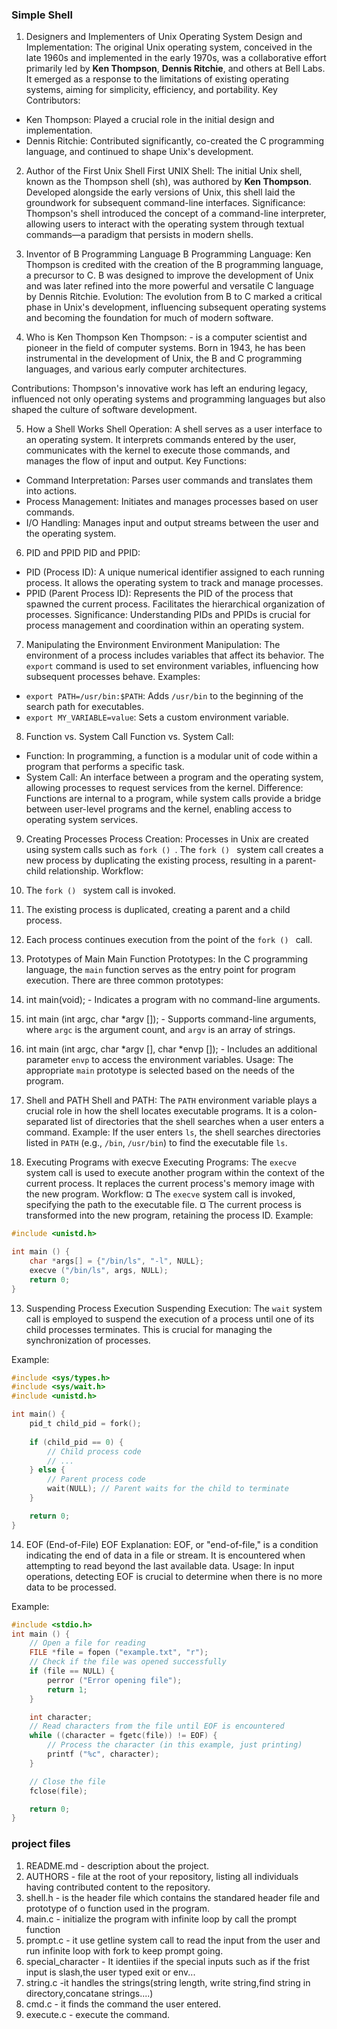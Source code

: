 ### Simple Shell
1.	Designers and Implementers of Unix Operating System
 Design and Implementation:
The original Unix operating system, conceived in the late 1960s and implemented in the early 1970s, was a collaborative effort primarily led by **Ken Thompson**, **Dennis Ritchie**, and others at Bell Labs. It emerged as a response to the limitations of existing operating systems, aiming for simplicity, efficiency, and portability.
Key Contributors:
-	Ken Thompson: Played a crucial role in the initial design and implementation.
-	Dennis Ritchie: Contributed significantly, co-created the C programming language, and continued to shape Unix's development.

2.	Author of the First Unix Shell
First UNIX Shell:
The initial Unix shell, known as the Thompson shell (sh), was authored by **Ken Thompson**. Developed alongside the early versions of Unix, this shell laid the groundwork for subsequent command-line interfaces.
Significance:
Thompson's shell introduced the concept of a command-line interpreter, allowing users to interact with the operating system through textual commands—a paradigm that persists in modern shells.

3.	Inventor of B Programming Language
B Programming Language:
Ken Thompson is credited with the creation of the B programming language, a precursor to C. B was designed to improve the development of Unix and was later refined into the more powerful and versatile C language by Dennis Ritchie.
Evolution:
The evolution from B to C marked a critical phase in Unix's development, influencing subsequent operating systems and becoming the foundation for much of modern software.

4.	Who is Ken Thompson
Ken Thompson: - is a computer scientist and pioneer in the field of computer systems. Born in 1943, he has been instrumental in the development of Unix, the B and C programming languages, and various early computer architectures.

Contributions:
Thompson's innovative work has left an enduring legacy, influenced not only operating systems and programming languages but also shaped the culture of software development.

5.	How a Shell Works
Shell Operation: A shell serves as a user interface to an operating system. It interprets commands entered by the user, communicates with the kernel to execute those commands, and manages the flow of input and output.
Key Functions:
-	Command Interpretation: Parses user commands and translates them into actions.
-	Process Management: Initiates and manages processes based on user commands.
-	I/O Handling: Manages input and output streams between the user and the operating system.

6.	PID and PPID
PID and PPID:
-	PID (Process ID): A unique numerical identifier assigned to each running process. It allows the operating system to track and manage processes.
-	PPID (Parent Process ID): Represents the PID of the process that spawned the current process. Facilitates the hierarchical organization of processes.
Significance:
Understanding PIDs and PPIDs is crucial for process management and coordination within an operating system.

7.	Manipulating the Environment
Environment Manipulation:
The environment of a process includes variables that affect its behavior. The `export` command is used to set environment variables, influencing how subsequent processes behave.
Examples:
-	`export PATH=/usr/bin:$PATH`: Adds `/usr/bin` to the beginning of the search path for executables.
-	`export MY_VARIABLE=value`: Sets a custom environment variable.


8.	Function vs. System Call
Function vs. System Call:
-	Function: In programming, a function is a modular unit of code within a program that performs a specific task.
-	System Call: An interface between a program and the operating system, allowing processes to request services from the kernel.
Difference:
Functions are internal to a program, while system calls provide a bridge between user-level programs and the kernel, enabling access to operating system services.

9.	Creating Processes
Process Creation:
Processes in Unix are created using system calls such as `fork () `. The `fork () ` system call creates a new process by duplicating the existing process, resulting in a parent-child relationship.
Workflow:
1.	The `fork () ` system call is invoked.
2.	The existing process is duplicated, creating a parent and a child process.
3.	Each process continues execution from the point of the `fork () ` call.

10.	Prototypes of Main
Main Function Prototypes:
In the C programming language, the `main` function serves as the entry point for program execution. There are three common prototypes:
1.	int main(void); - Indicates a program with no command-line arguments.
2.	int main (int argc, char *argv []); - Supports command-line arguments, where `argc` is the argument count, and `argv` is an array of strings.
3.	int main (int argc, char *argv [], char *envp []); - Includes an additional parameter `envp` to access the environment variables.
Usage:
The appropriate `main` prototype is selected based on the needs of the program.



11.	Shell and PATH
Shell and PATH:
The `PATH` environment variable plays a crucial role in how the shell locates executable programs. It is a colon-separated list of directories that the shell searches when a user enters a command.
Example:
If the user enters `ls`, the shell searches directories listed in `PATH` (e.g., `/bin`, `/usr/bin`) to find the executable file `ls`.

12.	Executing Programs with execve
Executing Programs:
The `execve` system call is used to execute another program within the context of the current process. It replaces the current process's memory image with the new program.
Workflow:
¤	The `execve` system call is invoked, specifying the path to the executable file.
¤	The current process is transformed into the new program, retaining the process ID.
Example:
```c
#include <unistd.h>

int main () {
    char *args[] = {"/bin/ls", "-l", NULL};
    execve ("/bin/ls", args, NULL);
    return 0;
}
```





13.	Suspending Process Execution
Suspending Execution:
The `wait` system call is employed to suspend the execution of a process until one of its child processes terminates. This is crucial for managing the synchronization of processes.

Example:
```c
#include <sys/types.h>
#include <sys/wait.h>
#include <unistd.h>

int main() {
    pid_t child_pid = fork();
    
    if (child_pid == 0) {
        // Child process code
        // ...
    } else {
        // Parent process code
        wait(NULL); // Parent waits for the child to terminate
    }

    return 0;
}
```

14.	EOF (End-of-File)
EOF Explanation:
EOF, or "end-of-file," is a condition indicating the end of data in a file or stream. It is encountered when attempting to read beyond the last available data.
Usage:
In input operations, detecting EOF is crucial to determine when there is no more data to be processed.

Example:
```c
#include <stdio.h>
int main () {
    // Open a file for reading
    FILE *file = fopen ("example.txt", "r");
    // Check if the file was opened successfully
    if (file == NULL) {
        perror ("Error opening file");
        return 1;
    }

    int character;
    // Read characters from the file until EOF is encountered
    while ((character = fgetc(file)) != EOF) {
        // Process the character (in this example, just printing)
        printf ("%c", character);
    }

    // Close the file
    fclose(file);

    return 0;
}       
```
### project files

 1. README.md - description about the project.
 2. AUTHORS - file at the root of your repository, listing all individuals having contributed content to the repository.
 3. shell.h - is the header file which contains the standared header file and prototype of o function used in the program.
 4. main.c - initialize the program with infinite loop by call the prompt function
 5. prompt.c - it use getline system call to read the input from the user and run infinite loop with fork to keep prompt going.
 6. special_character - It identiies if the special inputs such as if the frist input is slash,the user typed exit or env...
 7. string.c -it handles the strings(string length, write string,find string in directory,concatane strings....)
 8. cmd.c - it finds the command the user entered.
 9. execute.c - execute the command.